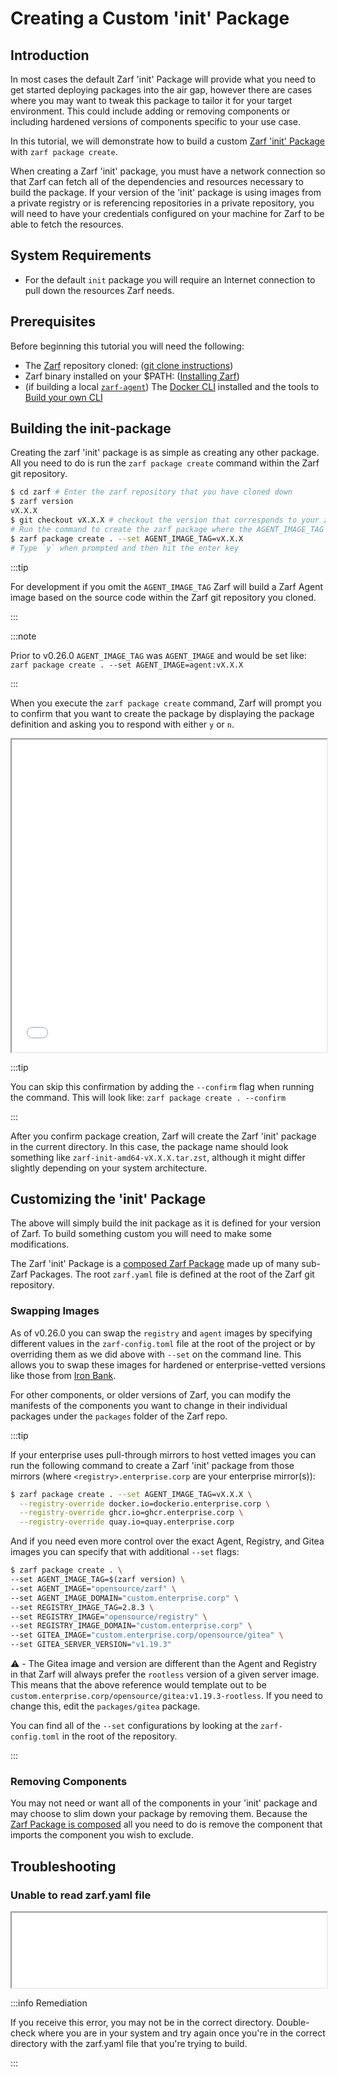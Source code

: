 # Creating a Custom 'init' Package

## Introduction

In most cases the default Zarf 'init' Package will provide what you need to get started deploying packages into the air gap, however there are cases where you may want to tweak this package to tailor it for your target environment. This could include adding or removing components or including hardened versions of components specific to your use case.

In this tutorial, we will demonstrate how to build a custom [Zarf 'init' Package](../3-create-a-zarf-package/3-zarf-init-package.md) with `zarf package create`.

When creating a Zarf 'init' package, you must have a network connection so that Zarf can fetch all of the dependencies and resources necessary to build the package. If your version of the 'init' package is using images from a private registry or is referencing repositories in a private repository, you will need to have your credentials configured on your machine for Zarf to be able to fetch the resources.

## System Requirements

- For the default `init` package you will require an Internet connection to pull down the resources Zarf needs.

## Prerequisites

Before beginning this tutorial you will need the following:

- The [Zarf](https://github.com/defenseunicorns/zarf) repository cloned: ([git clone instructions](https://docs.github.com/en/repositories/creating-and-managing-repositories/cloning-a-repository))
- Zarf binary installed on your $PATH: ([Installing Zarf](../1-getting-started/index.md#installing-zarf))
- (if building a local [`zarf-agent`](../8-faq.md#what-is-the-zarf-agent)) The [Docker CLI](https://docs.docker.com/desktop/) installed and the tools to [Build your own CLI](../2-the-zarf-cli/0-building-your-own-cli.md)

## Building the init-package

Creating the zarf 'init' package is as simple as creating any other package. All you need to do is run the `zarf package create` command within the Zarf git repository.

```bash
$ cd zarf # Enter the zarf repository that you have cloned down
$ zarf version
vX.X.X
$ git checkout vX.X.X # checkout the version that corresponds to your zarf version
# Run the command to create the zarf package where the AGENT_IMAGE_TAG matches your zarf version
$ zarf package create . --set AGENT_IMAGE_TAG=vX.X.X
# Type `y` when prompted and then hit the enter key
```

:::tip

For development if you omit the `AGENT_IMAGE_TAG` Zarf will build a Zarf Agent image based on the source code within the Zarf git repository you cloned.

:::

:::note

Prior to v0.26.0 `AGENT_IMAGE_TAG` was `AGENT_IMAGE` and would be set like: `zarf package create . --set AGENT_IMAGE=agent:vX.X.X`

:::

When you execute the `zarf package create` command, Zarf will prompt you to confirm that you want to create the package by displaying the package definition and asking you to respond with either `y` or `n`.

<iframe src="/docs/tutorials/package_create_init.html" height="500px" width="100%"></iframe>

:::tip

You can skip this confirmation by adding the `--confirm` flag when running the command. This will look like: `zarf package create . --confirm`

:::

After you confirm package creation, Zarf will create the Zarf 'init' package in the current directory. In this case, the package name should look something like `zarf-init-amd64-vX.X.X.tar.zst`, although it might differ slightly depending on your system architecture.

## Customizing the 'init' Package

The above will simply build the init package as it is defined for your version of Zarf. To build something custom you will need to make some modifications.

The Zarf 'init' Package is a [composed Zarf Package](../3-create-a-zarf-package/2-zarf-components.md#composing-package-components) made up of many sub-Zarf Packages. The root `zarf.yaml` file is defined at the root of the Zarf git repository.

### Swapping Images

As of v0.26.0 you can swap the `registry` and `agent` images by specifying different values in the `zarf-config.toml` file at the root of the project or by overriding them as we did above with `--set` on the command line. This allows you to swap these images for hardened or enterprise-vetted versions like those from [Iron Bank](https://repo1.dso.mil/dsop/opensource/defenseunicorns/zarf/zarf-agent).

For other components, or older versions of Zarf, you can modify the manifests of the components you want to change in their individual packages under the `packages` folder of the Zarf repo.

:::tip

If your enterprise uses pull-through mirrors to host vetted images you can run the following command to create a Zarf 'init' package from those mirrors (where `<registry>.enterprise.corp` are your enterprise mirror(s)):

```bash
$ zarf package create . --set AGENT_IMAGE_TAG=vX.X.X \
  --registry-override docker.io=dockerio.enterprise.corp \
  --registry-override ghcr.io=ghcr.enterprise.corp \
  --registry-override quay.io=quay.enterprise.corp
```

And if you need even more control over the exact Agent, Registry, and Gitea images you can specify that with additional `--set` flags:

```bash
$ zarf package create . \
--set AGENT_IMAGE_TAG=$(zarf version) \
--set AGENT_IMAGE="opensource/zarf" \
--set AGENT_IMAGE_DOMAIN="custom.enterprise.corp" \
--set REGISTRY_IMAGE_TAG=2.8.3 \
--set REGISTRY_IMAGE="opensource/registry" \
--set REGISTRY_IMAGE_DOMAIN="custom.enterprise.corp" \
--set GITEA_IMAGE="custom.enterprise.corp/opensource/gitea" \
--set GITEA_SERVER_VERSION="v1.19.3"
```

⚠️ - The Gitea image and version are different than the Agent and Registry in that Zarf will always prefer the `rootless` version of a given server image. This means that the above reference would template out to be `custom.enterprise.corp/opensource/gitea:v1.19.3-rootless`. If you need to change this, edit the `packages/gitea` package.

You can find all of the `--set` configurations by looking at the `zarf-config.toml` in the root of the repository.

:::

### Removing Components

You may not need or want all of the components in your 'init' package and may choose to slim down your package by removing them. Because the [Zarf Package is composed](../3-create-a-zarf-package/2-zarf-components.md#composing-package-components) all you need to do is remove the component that imports the component you wish to exclude.

## Troubleshooting

### Unable to read zarf.yaml file

<iframe src="/docs/tutorials/package_create_error.html" height="120px" width="100%"></iframe>

:::info Remediation

If you receive this error, you may not be in the correct directory. Double-check where you are in your system and try again once you're in the correct directory with the zarf.yaml file that you're trying to build.

:::

